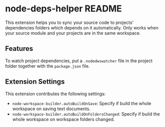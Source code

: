 # node-deps-helper README

This extension helps you to sync your source code to projects' dependencies folders which depends on it automatically. Only works when your source module and your projects are in the same workspace.

## Features

To watch project dependencies, put a `.nodedwswatcher` file in the project folder together with the `package.json` file.

## Extension Settings


This extension contributes the following settings:

* `node-workspace-builder.autoBuildOnSave`: Specify if build the whole workspace on saving text documents.
* `node-workspace-builder.autoBuildOnFoldersChanged`: Specify if build the whole workspace on workspace folders changed.
